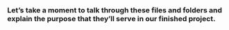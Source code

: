 ### Let’s take a moment to talk through these files and folders and explain the purpose that they’ll serve in our finished project.